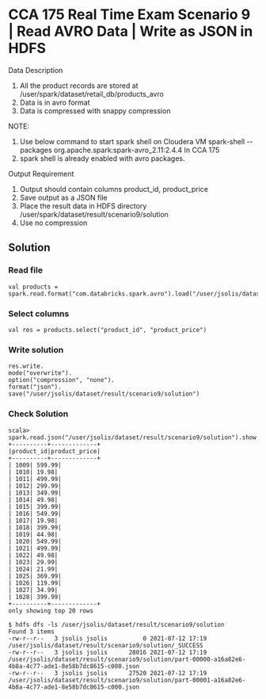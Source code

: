 # CCA 175 Real Time Exam Scenario 9 | Read AVRO Data | Write as JSON in HDFS

Data Description

1.  All the product records are stored at /user/spark/dataset/retail_db/products_avro
2.  Data is in avro format
3.  Data is compressed with snappy compression

NOTE:

1. Use below command to start spark shell on Cloudera VM
   spark-shell --packages org.apache.spark:spark-avro_2.11:2.4.4 In CCA 175
2. spark shell is already enabled with avro packages.

Output Requirement

1.  Output should contain columns product_id, product_price
2.  Save output as a JSON file
3.  Place the result data in HDFS directory /user/spark/dataset/result/scenario9/solution
4.  Use no compression

## Solution

### Read file

```
val products = spark.read.format("com.databricks.spark.avro").load("/user/jsolis/dataset/retail_db/products_avro")
```

### Select columns

```
val res = products.select("product_id", "product_price")
```

### Write solution

```
res.write.
mode("overwrite").
option("compression", "none").
format("json").
save("/user/jsolis/dataset/result/scenario9/solution")
```

### Check Solution

```
scala> spark.read.json("/user/jsolis/dataset/result/scenario9/solution").show
+----------+-------------+
|product_id|product_price|
+----------+-------------+
| 1009| 599.99|
| 1010| 19.98|
| 1011| 499.99|
| 1012| 299.99|
| 1013| 349.99|
| 1014| 49.98|
| 1015| 399.99|
| 1016| 549.99|
| 1017| 19.98|
| 1018| 399.99|
| 1019| 44.98|
| 1020| 549.99|
| 1021| 499.99|
| 1022| 49.98|
| 1023| 29.99|
| 1024| 21.99|
| 1025| 369.99|
| 1026| 119.99|
| 1027| 34.99|
| 1028| 399.99|
+----------+-------------+
only showing top 20 rows
```

```
$ hdfs dfs -ls /user/jsolis/dataset/result/scenario9/solution
Found 3 items
-rw-r--r--   3 jsolis jsolis          0 2021-07-12 17:19 /user/jsolis/dataset/result/scenario9/solution/_SUCCESS
-rw-r--r--   3 jsolis jsolis      28016 2021-07-12 17:19 /user/jsolis/dataset/result/scenario9/solution/part-00000-a16a82e6-4b8a-4c77-ade1-8e58b7dc8615-c000.json
-rw-r--r--   3 jsolis jsolis      27520 2021-07-12 17:19 /user/jsolis/dataset/result/scenario9/solution/part-00001-a16a82e6-4b8a-4c77-ade1-8e58b7dc8615-c000.json
```
